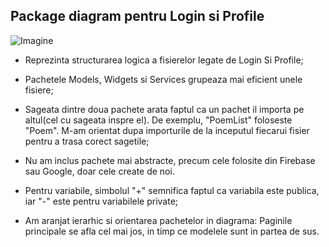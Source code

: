 ## Package diagram pentru Login si Profile

![Imagine](https://github.com/NacuAndrei/Poems_App/blob/main/Login%26Profile_Package.png)
- Reprezinta structurarea logica a fisierelor legate de Login Si Profile;

- Pachetele Models, Widgets si Services grupeaza mai eficient unele fisiere;

- Sageata dintre doua pachete arata faptul ca un pachet il importa pe altul(cel cu sageata inspre el). De exemplu, "PoemList" foloseste "Poem". M-am orientat dupa importurile de la inceputul fiecarui fisier pentru a trasa corect sagetile;

- Nu am inclus pachete mai abstracte, precum cele folosite din Firebase sau Google, doar cele create de noi.

- Pentru variabile, simbolul "+" semnifica faptul ca variabila este publica, iar "-" este pentru variabilele private;

- Am aranjat ierarhic si orientarea pachetelor in diagrama: Paginile principale se afla cel mai jos, in timp ce modelele sunt in partea de sus.
